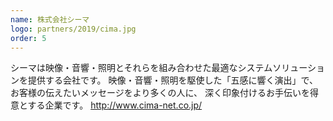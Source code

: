 ```yaml
---
name: 株式会社シーマ
logo: partners/2019/cima.jpg
order: 5
---
```


シーマは映像・音響・照明とそれらを組み合わせた最適なシステムソリューションを提供する会社です。
映像・音響・照明を駆使した「五感に響く演出」で、お客様の伝えたいメッセージをより多くの人に、 深く印象付けるお手伝いを得意とする企業です。
http://www.cima-net.co.jp/
